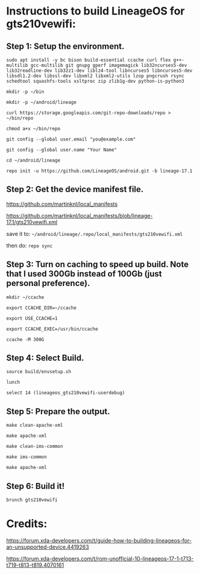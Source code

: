 # Instructions to build LineageOS for gts210vewifi:

## Step 1: Setup the environment.

```sudo apt install -y bc bison build-essential ccache curl flex g++-multilib gcc-multilib git gnupg gperf imagemagick lib32ncurses5-dev lib32readline-dev lib32z1-dev liblz4-tool libncurses5 libncurses5-dev libsdl1.2-dev libssl-dev libxml2 libxml2-utils lzop pngcrush rsync schedtool squashfs-tools xsltproc zip zlib1g-dev python-is-python3```

```mkdir -p ~/bin```

```mkdir -p ~/android/lineage```

```curl https://storage.googleapis.com/git-repo-downloads/repo > ~/bin/repo```

```chmod a+x ~/bin/repo```

```git config --global user.email "you@example.com"```

```git config --global user.name "Your Name"```

```cd ~/android/lineage```

```repo init -u https://github.com/LineageOS/android.git -b lineage-17.1```

## Step 2: Get the device manifest file.

https://github.com/martinknl/local_manifests

https://github.com/martinknl/local_manifests/blob/lineage-17.1/gts210vewifi.xml

save it to: ```~/android/lineage/.repo/local_manifests/gts210vewifi.xml```

then do: ```repo sync```

## Step 3: Turn on caching to speed up build. Note that I used 300Gb instead of 100Gb (just personal preference).

```mkdir ~/ccache```

```export CCACHE_DIR=~/ccache```

```export USE_CCACHE=1```

```export CCACHE_EXEC=/usr/bin/ccache```

```ccache -M 300G```

## Step 4: Select Build.

```source build/envsetup.sh```

```lunch```

```select 14 (lineageos_gts210vewifi-userdebug)```

## Step 5: Prepare the output.

```make clean-apache-xml```

```make apache-xml```

```make clean-ims-common```

```make ims-common```

```make apache-xml```

## Step 6: Build it!

```brunch gts210vewifi```

# Credits: 

https://forum.xda-developers.com/t/guide-how-to-building-lineageos-for-an-unsupported-device.4419263

https://forum.xda-developers.com/t/rom-unofficial-10-lineageos-17-1-t713-t719-t813-t819.4070161
